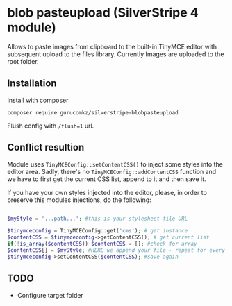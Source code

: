 # blob pasteupload (SilverStripe 4 module)

Allows to paste images from clipboard to the built-in TinyMCE editor with subsequent upload to the files library. Currently Images are uploaded to the root folder.

## Installation

Install with composer
```
composer require gurucomkz/silverstripe-blobpasteupload
```

Flush config with `/flush=1` url.

## Conflict resultion

Module uses `TinyMCEConfig::setContentCSS()` to inject some styles into the editor area.
Sadly, there's no `TinyMCEConfig::addContentCSS` function and we have to first get the current CSS list, append to it and then save it.

If you have your own styles injected into the editor, please, in order to preserve this modules injections, do the following:
```php

$myStyle = '...path...'; #this is your stylesheet file URL

$tinymceconfig = TinyMCEConfig::get('cms'); # get instance
$contentCSS = $tinymceconfig->getContentCSS(); # get current list
if(!is_array($contentCSS)) $contentCSS = []; #check for array
$contentCSS[] = $myStyle; #HERE we append your file - repeat for every file
$tinymceconfig->setContentCSS($contentCSS); #save again
```

## TODO

* Configure target folder

